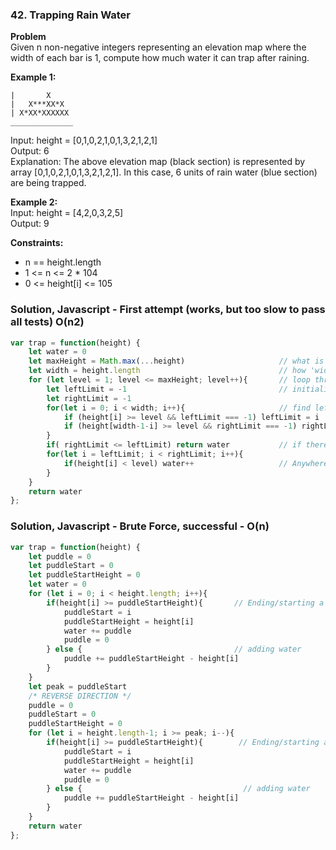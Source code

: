 ### 42. Trapping Rain Water

**Problem**\
Given n non-negative integers representing an elevation map where the width of each bar is 1, compute how much water it can trap after raining.

**Example 1:**
```
|       X
|   X***XX*X
| X*XX*XXXXXX
______________
```
Input: height = [0,1,0,2,1,0,1,3,2,1,2,1]\
Output: 6\
Explanation: The above elevation map (black section) is represented by array [0,1,0,2,1,0,1,3,2,1,2,1]. In this case, 6 units of rain water (blue section) are being trapped.

**Example 2:**\
Input: height = [4,2,0,3,2,5]\
Output: 9

**Constraints:**
- n == height.length
- 1 <= n <= 2 * 104
- 0 <= height[i] <= 105

### Solution, Javascript - First attempt (works, but too slow to pass all tests) O(n2)
```javascript
var trap = function(height) {
    let water = 0
    let maxHeight = Math.max(...height)                     // what is the highest peak or peaks?
    let width = height.length                               // how 'wide' is the array?
    for (let level = 1; level <= maxHeight; level++){       // loop through levels, starting at bottom
        let leftLimit = -1                                  // initialize limits outside of viable 'width'
        let rightLimit = -1
        for(let i = 0; i < width; i++){                     // find leftLimit and rightLimit for this level
            if (height[i] >= level && leftLimit === -1) leftLimit = i
            if (height[width-1-i] >= level && rightLimit === -1) rightLimit = width-1-i
        }
        if( rightLimit <= leftLimit) return water           // if there is only one 'peak', then return
        for(let i = leftLimit; i < rightLimit; i++){
            if(height[i] < level) water++                   // Anywhere that the height is below the current level and between rightLimit and leftLimit, then add 1 water
        }
    }
    return water
};
```

### Solution, Javascript - Brute Force, successful - O(n)
```javascript
var trap = function(height) {
    let puddle = 0
    let puddleStart = 0
    let puddleStartHeight = 0
    let water = 0
    for (let i = 0; i < height.length; i++){
        if(height[i] >= puddleStartHeight){       // Ending/starting a new puddle
            puddleStart = i
            puddleStartHeight = height[i]
            water += puddle
            puddle = 0 
        } else {                                  // adding water
            puddle += puddleStartHeight - height[i]
        }
    }
    let peak = puddleStart
    /* REVERSE DIRECTION */
    puddle = 0
    puddleStart = 0
    puddleStartHeight = 0
    for (let i = height.length-1; i >= peak; i--){
        if(height[i] >= puddleStartHeight){        // Ending/starting a new puddle
            puddleStart = i
            puddleStartHeight = height[i]
            water += puddle
            puddle = 0
        } else {                                    // adding water
            puddle += puddleStartHeight - height[i]
        }
    }
    return water
};
```
